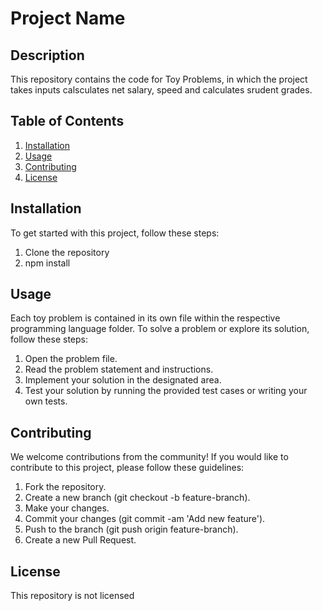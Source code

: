 # Project Name

## Description

This repository contains the code for Toy Problems, in which the project takes inputs calsculates net salary, speed and calculates srudent grades. 

## Table of Contents

1. [Installation](#installation)
2. [Usage](#usage)
3. [Contributing](#contributing)
4. [License](#license)

## Installation

To get started with this project, follow these steps:

1. Clone the repository
2. npm install

## Usage
Each toy problem is contained in its own file within the respective programming language folder. To solve a problem or explore its solution, follow these steps:

1. Open the problem file.
2. Read the problem statement and instructions.
3. Implement your solution in the designated area.
4. Test your solution by running the provided test cases or writing your own tests.

## Contributing

We welcome contributions from the community! If you would like to contribute to this project, please follow these guidelines:

1. Fork the repository.
2. Create a new branch (git checkout -b feature-branch).
3. Make your changes.
4. Commit your changes (git commit -am 'Add new feature').
5. Push to the branch (git push origin feature-branch).
6. Create a new Pull Request.

## License
This repository is not licensed




